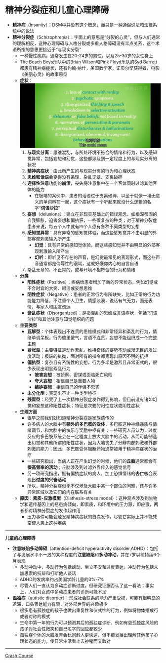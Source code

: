 # 精神分裂症和儿童心理障碍
* **精神病**（insanity）：DSM中并没有这个概念，而只是一种通俗说法和法律系统中的说法
* **精神分裂症**（Schizophrenia）：字面上的意思是“分裂的心灵”，但与人们通常的理解相反，这种心理障碍与人格分裂或多重人格障碍没有半点关系，这个术语所指的意思更接近于“与现实分裂”
  * 一种慢性疾病，通常发生在20-24岁的男性，以及25-30岁的女性身上
  * The Beach Boys乐队中的Brian Wilson和Pink Floyd乐队的Syd Barrett都患有精神病症状，还有约翰·纳什，美国数学家，诺贝尔奖获得者，电影《美丽心灵》的故事原型
  * **症状**：
![](images/Schizophrenia.png)
    1. **与现实分离**：思维混乱，与所处环境不符合的情绪和行为，以及感知觉异常，包括妄想和幻觉，这些都涉及到一定程度上的与现实分离的状况
    2. **精神病症状**：由此所产生的与现实分离的行为和心理状态
    3. **思维和话语**会变得没有条理、杂乱无章、支离破碎
    4. **选择性注意**功能的**崩溃**，丧失将注意集中在一个客体同时过滤其他客体的能力
       * 在极端的案例中，患者的话语过于支离破碎，以至于就像一堆无意义的单词串在一起，这个症状有一个听起来就没什么逻辑的名字“**词语沙拉**”
    5. **妄想**（delusions）：建立在非现实基础上的错误观念，如根深蒂固的自我膨胀，迫害妄想和偏执狂，一些很复杂的种类；对于精神分裂症患者来说，每五个人中就有四个人患有各种不同类型的妄想
    6. **感知觉异常**：具有异常的感知觉体验，而这些感知觉并不由明显的外部客观刺激输入所产生
       * **幻觉**：具有异常的感知觉体验，而这些感知觉并不由明显的外部客观刺激输入所产生
       * **幻听**：即听见不存在的声音，是幻觉最常见的表现形式，而这些声音通常都是侮辱性的谩骂，这就好像你内心的自言自语
    7. 杂乱无章的、不正常的，或与环境不相符合的行为和情绪
  * **分类**
    * **阳性症状**（Positive）：疾病给患者增加了新的异常状态，例如幻觉或不合时宜的大笑、眼泪或妄想思维
    * **阴性症状**（Negative）：患者的正常行为有所缺失，比如正常的行为功能能力降低，不注重个人卫生，情感淡漠，说话有气无力，面无表情，与家人和朋友疏远
    * **紊乱症状**（Disorganized）：是指混乱的思维或言语症状，包括“词语沙拉”和其他注意与知觉组织的问题
  * **主要类型**
    * **瓦解型**：个体表现出不连贯的思维模式和非常怪异和紊乱的行为，情绪单调呆板，行为傻里傻气，言语不连贯，妄想不能组织成一个完整主题
    * **紧张型**：主要特征是动作紊乱，维持奇怪的姿势不动或漫无目的发过度活动；极端的执拗，面对所有的指令都表现出原因不明的抗拒
    * **偏执型**：复杂且有系统性的妄想，行为多半是激烈且非常正式的，很少表现出明显紊乱行为
      * **被害妄想**：被侦察、密谋或面临死亡风险
      * **夸大妄想**：相信自己是重要人物
      * **嫉妒妄想**：相信自己的伴侣不忠实
    * **未分化型**：表现出不止一种类型特征
    * **残留型**：经受了上一次精神分裂症发作得到影响，但目前没有诸如幻觉和妄想这种阳性症状；特征是次要的阳性症状或阴性症状
  * **生理方面**
    * 很早之前我们就知道精神分裂症是家族遗传的
    * 许多病人的大脑中有**额外的多巴胺的受体**，多巴胺这种神经递质与情绪调节，和大脑中的快乐与奖励中枢有关；一些研究人员认为，过度反应的多巴胺系统会在一定程度上放大大脑中的活动，从而可能制造出幻觉和其他所谓的阳性症状，因为大脑丧失了分辨内部刺激和外部刺激的能力；因此，多巴胺受体阻断药物通常被用于精神病症状的治疗
    * 一些研究指出，当病人正在产生幻觉的时候，他们的**丘脑**通常都会有**很高频率的活动**；丘脑涉及到过滤外界传入的感觉信号
    * 另一项研究指出，拥有偏执症状的病人，加工恐惧情绪的**杏仁核**会表现出**过度的兴奋活动**
    * 所以，精神分裂症似乎不仅涉及大脑中某一个部位的问题，还与许多异常区域以及它们的内在联系有关
  * **原因**：**素质-应激模型**（Diathesis-stress model）：这种观点涉及到生物学和遗传基因上的易患病倾向，即素质，和环境中的压力源，即应激，两者都对精神分裂症的发作起作用
    * 压力事件可能会触发精神病症状的首次发作，尽管它实际上并不能凭空使人患上这种疾病
---
**儿童的心理障碍**
* **注意缺陷多动障碍**（attention-deficit hyperactivity disorder,ADHD）：包括了与发展水平不一致的某种程度的**注意缺陷**和**多动冲动**，并在7岁以前持续6个月表现
  * 多动冲动中，多动行为包括蠕动、坐立不安和过度表达，冲动行为包括未加思索的抗辩和打断他人谈话
  * ADHD的发病率约占美国学龄儿童的3%-7%
  * 尽管人们一直认为多动症诊断过度，但研究证据否认了这一看法；事实上，人们对女孩中多动症患者的诊断可能不足
* **孤独症**（autistic disorder）：形成社会联系的能力严重受损，可能有很明显的迟滞，口头表达能力有限，对外部世界的兴趣极少
  * 很多患有孤独症的孩子也做出重复性和仪式性的行为，例如将物体摆成行或者对称的模式
  * 生命中第一年的行为可以预测其后的孤独症诊断，例如有患孤独症风险的孩子对社会性微笑和自己名字的回应都较少
  * 孤独症个体的大脑发育会比同龄人更快速，但不能发展出理解其他孩子心理状态的能力，使日常生活看上去神秘而又敌对
---
[Crash Course](https://www.bilibili.com/video/BV1Ax411N75Q?p=33)


  
  
